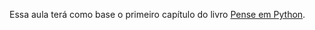 Essa aula terá como base o primeiro capítulo do livro [Pense em Python](https://penseallen.github.io/PensePython2e/01-jornada.html).
